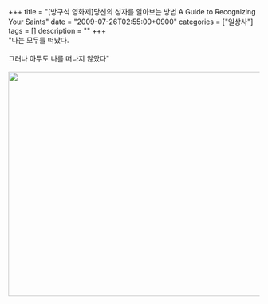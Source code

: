 +++
title = "[방구석 영화제]당신의 성자를 알아보는 방법 A Guide to Recognizing Your Saints"
date = "2009-07-26T02:55:00+0900"
categories = ["일상사"]
tags = []
description = ""
+++
<span class="copyright_entry" style="display:block;" title="[방구석 영화제]당신의 성자를 알아보는 방법  A Guide to Recognizing Your Saints@@**@@http://shed.egloos.com/1932193"></span>"나는 모두를 떠났다. 
<br>
<br>그러나 아무도 나를 떠나지 않았다"
<br>
<br>
<img border="0" onmouseover="this.style.cursor='pointer'" alt="" src="/attachment/1932193_1.jpg" width="600" height="450" onclick="Control.Modal.openDialog(this, event, 'http://pds10.egloos.com/pds/200907/26/82/a0003782_4a6b4439dbe3f.jpg', 636, 477);"> 
<!--
       <rdf:RDF xmlns:rdf="http://www.w3.org/1999/02/22-rdf-syntax-ns#"
		    xmlns:dc="http://purl.org/dc/elements/1.1/"
		    xmlns:trackback="http://madskills.com/public/xml/rss/module/trackback/">
       <rdf:Description
	        rdf:about="http://shed.egloos.com/1932193"
	        dc:identifier="http://shed.egloos.com/1932193"
	        dc:title="[방구석 영화제]당신의 성자를 알아보는 방법  A Guide to Recognizing Your Saints"
	        trackback:ping="http://shed.egloos.com/tb/1932193"/>
       </rdf:RDF>
       -->

<ul></ul>